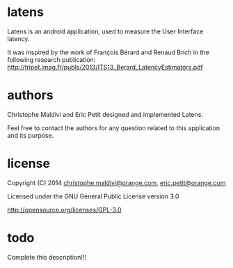 latens
======

Latens is an android application, used to measure the User Interface latency.

It was inspired by the work of François Bérard and Renaud Bnch in the following research publication: http://tripet.imag.fr/publs/2013/ITS13_Berard_LatencyEstimators.pdf

authors
=======

Christophe Maldivi and Eric Petit designed and implemented Latens.

Feel free to contact the authors for any question related to this application and its purpose.

license
=======
Copyright (C) 2014 christophe.maldivi@orange.com, eric.petit@orange.com

Licensed under the GNU General Public License version 3.0

http://opensource.org/licenses/GPL-3.0

todo
====

Complete this description!!!
